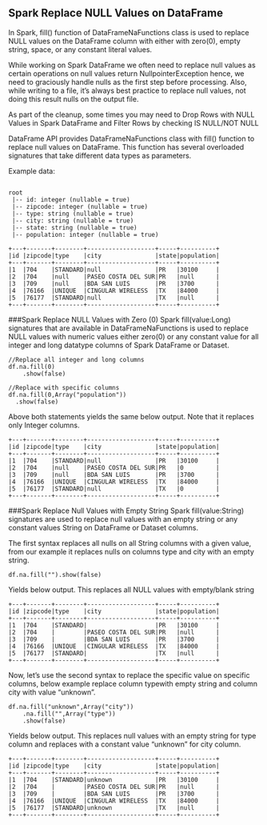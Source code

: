 Spark Replace NULL Values on DataFrame
-----------------
In Spark, fill() function of DataFrameNaFunctions class is used to replace NULL values on the DataFrame column with either with zero(0), empty string, space, or any constant literal values.

While working on Spark DataFrame we often need to replace null values as certain operations on null values return NullpointerException hence, we need to graciously handle nulls as the first step before processing. Also, while writing to a file, it’s always best practice to replace null values, not doing this result nulls on the output file.

As part of the cleanup, some times you may need to Drop Rows with NULL Values in Spark DataFrame and Filter Rows by checking IS NULL/NOT NULL

DataFrame API provides DataFrameNaFunctions class with fill() function to replace null values on DataFrame. This function has several overloaded signatures that take different data types as parameters.

Example data:
```aidl

root
 |-- id: integer (nullable = true)
 |-- zipcode: integer (nullable = true)
 |-- type: string (nullable = true)
 |-- city: string (nullable = true)
 |-- state: string (nullable = true)
 |-- population: integer (nullable = true)

+---+-------+--------+-------------------+-----+----------+
|id |zipcode|type    |city               |state|population|
+---+-------+--------+-------------------+-----+----------+
|1  |704    |STANDARD|null               |PR   |30100     |
|2  |704    |null    |PASEO COSTA DEL SUR|PR   |null      |
|3  |709    |null    |BDA SAN LUIS       |PR   |3700      |
|4  |76166  |UNIQUE  |CINGULAR WIRELESS  |TX   |84000     |
|5  |76177  |STANDARD|null               |TX   |null      |
+---+-------+--------+-------------------+-----+----------+
```

###Spark Replace NULL Values with Zero (0)
Spark fill(value:Long) signatures that are available in DataFrameNaFunctions is used to replace NULL values with numeric values either zero(0) or any constant value for all integer and long datatype columns of Spark DataFrame or Dataset.
```aidl
//Replace all integer and long columns
df.na.fill(0)
    .show(false)

//Replace with specific columns
df.na.fill(0,Array("population"))
  .show(false)
```
Above both statements yields the same below output. Note that it replaces only Integer columns.
```aidl
+---+-------+--------+-------------------+-----+----------+
|id |zipcode|type    |city               |state|population|
+---+-------+--------+-------------------+-----+----------+
|1  |704    |STANDARD|null               |PR   |30100     |
|2  |704    |null    |PASEO COSTA DEL SUR|PR   |0         |
|3  |709    |null    |BDA SAN LUIS       |PR   |3700      |
|4  |76166  |UNIQUE  |CINGULAR WIRELESS  |TX   |84000     |
|5  |76177  |STANDARD|null               |TX   |0         |
+---+-------+--------+-------------------+-----+----------+
```
###Spark Replace Null Values with Empty String
Spark fill(value:String) signatures are used to replace null values with an empty string or any constant values String on DataFrame or Dataset columns.

The first syntax replaces all nulls on all String columns with a given value, from our example it replaces nulls on columns type and city with an empty string.
```aidl
df.na.fill("").show(false)
```
Yields below output. This replaces all NULL values with empty/blank string
```aidl
+---+-------+--------+-------------------+-----+----------+
|id |zipcode|type    |city               |state|population|
+---+-------+--------+-------------------+-----+----------+
|1  |704    |STANDARD|                   |PR   |30100     |
|2  |704    |        |PASEO COSTA DEL SUR|PR   |null      |
|3  |709    |        |BDA SAN LUIS       |PR   |3700      |
|4  |76166  |UNIQUE  |CINGULAR WIRELESS  |TX   |84000     |
|5  |76177  |STANDARD|                   |TX   |null      |
+---+-------+--------+-------------------+-----+----------+
```
Now, let’s use the second syntax to replace the specific value on specific columns, below example replace column typewith empty string and column city with value “unknown”.
```aidl
df.na.fill("unknown",Array("city"))
    .na.fill("",Array("type"))
    .show(false)
```
Yields below output. This replaces null values with an empty string for type column and replaces with a constant value “unknown” for city column.
```aidl
+---+-------+--------+-------------------+-----+----------+
|id |zipcode|type    |city               |state|population|
+---+-------+--------+-------------------+-----+----------+
|1  |704    |STANDARD|unknown            |PR   |30100     |
|2  |704    |        |PASEO COSTA DEL SUR|PR   |null      |
|3  |709    |        |BDA SAN LUIS       |PR   |3700      |
|4  |76166  |UNIQUE  |CINGULAR WIRELESS  |TX   |84000     |
|5  |76177  |STANDARD|unknown            |TX   |null      |
+---+-------+--------+-------------------+-----+----------+
```